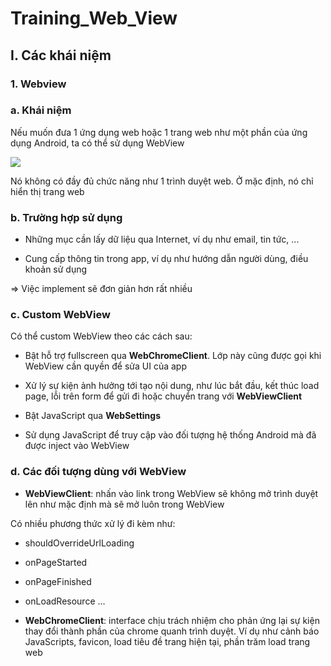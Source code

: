 # Training_Web_View

## I. Các khái niệm

### 1. Webview

### a. Khái niệm

Nếu muốn đưa 1 ứng dụng web hoặc 1 trang web như một phần của ứng dụng Android, ta có thể sử dụng WebView

<img src="https://4.bp.blogspot.com/-SBtkDgLFNxc/W9nwVou83FI/AAAAAAAAAOc/jv0zwnvMPDgQAtf-0o8oyIplkgkCa1fuwCEwYBhgL/s1600/webview-app-ss.jpg">

Nó không có đầy đủ chức năng như 1 trình duyệt web. Ở mặc định, nó chỉ hiển thị trang web

### b. Trường hợp sử dụng

- Những mục cần lấy dữ liệu qua Internet, ví dụ như email, tin tức, ...

- Cung cấp thông tin trong app, ví dụ như hướng dẫn người dùng, điều khoản sử dụng

=> Việc implement sẽ đơn giản hơn rất nhiều

### c. Custom WebView

Có thể custom WebView theo các cách sau:

- Bật hỗ trợ fullscreen qua **WebChromeClient**. Lớp này cũng được gọi khi WebView cần quyền để sửa UI của app

- Xử lý sự kiện ảnh hưởng tới tạo nội dung, như lúc bắt đầu, kết thúc load page, lỗi trên form để gửi đi hoặc chuyển trang với **WebViewClient**

- Bật JavaScript qua **WebSettings**

- Sử dụng JavaScript để truy cập vào đối tượng hệ thống Android mà đã được inject vào WebView

### d. Các đối tượng dùng với WebView

- **WebViewClient**: nhấn vào link trong WebView sẽ không mở trình duyệt lên như mặc định mà sẽ mở luôn trong WebView

Có nhiều phương thức xử lý đi kèm như: 

- shouldOverrideUrlLoading

- onPageStarted

- onPageFinished

- onLoadResource ...

- **WebChromeClient**: interface chịu trách nhiệm cho phản ứng lại sự kiện thay đổi thành phần của chrome quanh trình duyệt. Ví dụ như cảnh báo JavaScripts, favicon, load tiêu đề trang hiện tại, phần trăm load trang web




